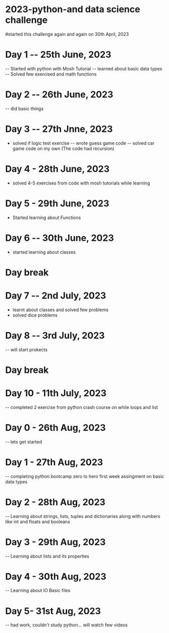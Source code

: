 # 2023-python-and data science challenge
#started this challenge again and again on 30th April, 2023

# Day 1 -- 25th June, 2023
-- Started with python with Mosh Tutorial
-- learned about basic data types
-- Solved few exercised and math functions

# Day 2 -- 26th June, 2023
-- did basic things

# Day 3 -- 27th Jnne, 2023
- solved if logic test exercise
-- wrote guess game code
-- solved car game code on my own (The code had recursion)

# Day 4 - 28th June, 2023
- solved 4-5 exercises from code with mosh tutorials while learning

# Day 5 - 29th June, 2023
- Started learning about Functions

# Day 6 -- 30th June, 2023 
- started learning about classes

# Day break

# Day 7 -- 2nd July, 2023
- learnt about classes and solved few problems
- solved dice problems 

# Day 8 -- 3rd July, 2023
-- will start prokects

# Day break

# Day 10 - 11th July, 2023
-- completed 2 exercise from python crash course on while loops and list



# Day 0 - 26th Aug, 2023
-- lets get started

# Day 1 - 27th Aug, 2023
-- completing python bootcamp zero to hero first week assingment on basic data types 

# Day 2 - 28th Aug, 2023
-- Learning about strings, lists, tuples and dictionaries along with numbers like int and floats and booleans

# Day 3 - 29th Aug, 2023
-- Learning about lists and its properties

# Day 4 - 30th Aug, 2023
-- Learning about IO Basic files 

# Day 5- 31st Aug, 2023
-- had work, couldn't study python... will watch few videos
